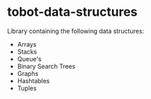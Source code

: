 # tobot-data-structures

Library containing the following data structures:

* Arrays
* Stacks
* Queue's
* Binary Search Trees
* Graphs
* Hashtables
* Tuples
